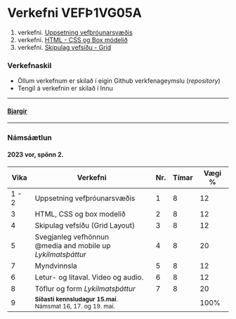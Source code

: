 # Verkefni VEFÞ1VG05A

1. verkefni. [Uppsetning vefþróunarsvæðis](Verkefni-1/)
1. verkefni. [HTML - CSS og Box módelið](Verkefni-2/)
1. verkefni. [Skipulag vefsíðu - Grid](Verkefni-3/)
<!--
1. verkefni. [Sveigjanleg hönnun](Verkefni-4/README.md)
1. verkefni. [Myndvinnsla](Verkefni-5/README.md)
1. verkefni. [Leturfræði, efnisyfirlit og innsetning miðla (API)](Verkefni-6/README.md)
1. verkefni. [Töflur og form - lykilmatsþáttur](Verkefni-7/README.md)
-->
### Verkefnaskil 
 
-  Öllum verkefnum er skilað í eigin Github verkfenageymslu (_repository_)
-  Tengil á verkefnin er skilað í Innu

---

#### [Bjargir](https://github.com/vefgrunnur/Namsefni/wiki)

---

### Námsáætlun

#### 2023 vor, spönn 2. 

| Vika  | Verkefni  | Nr. | Tímar | Vægi % |
|---|---|---|---|---|
| 1 - 2  | Uppsetning vefþróunarsvæðis  | 1  | 8 | 12 |
| 3  | HTML, CSS og box modelið  | 2 | 8  | 12 |
| 4  | Skipulag vefsíðu (Grid Layout) | 3  | 8 | 12 |
| 5  | Svegjanleg vefhönnun <br>@media and mobile up _Lykilmatsþáttur_ | 4  | 8  | 20 |
| 7  | Myndvinnsla| 5  | 8 | 12 |
| 6  | Letur- og litaval. Video og audio.| 6  | 8 | 12  |
| 8  | Töflur og form _Lykilmatsþáttur_ | 7 | 8 | 20 |
| 9  | <sub>**Síðasti  kennsludagur 15.maí**. <br> Námsmat 16, 17. og 19. maí.</sub> |  |  | 100%  |


